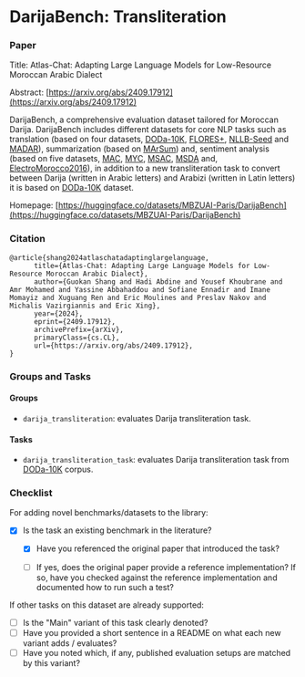 # DarijaBench: Transliteration

### Paper

Title: Atlas-Chat: Adapting Large Language Models for Low-Resource Moroccan Arabic Dialect

Abstract: [https://arxiv.org/abs/2409.17912](https://arxiv.org/abs/2409.17912)

DarijaBench, a comprehensive evaluation dataset tailored for Moroccan Darija. DarijaBench includes different datasets for core NLP tasks such as translation (based on four datasets, [DODa-10K](https://huggingface.co/datasets/MBZUAI-Paris/DODa-10K), [FLORES+](https://github.com/openlanguagedata/flores), [NLLB-Seed](https://github.com/openlanguagedata/seed) and [MADAR](https://sites.google.com/nyu.edu/madar/)), summarization (based  on [MArSum](https://github.com/KamelGaanoun/MoroccanSummarization)) and, sentiment analysis (based on five datasets, [MAC](https://github.com/LeMGarouani/MAC), [MYC](https://github.com/MouadJb/MYC), [MSAC](https://hal.science/hal-03670346/document), [MSDA](https://cc.um6p.ma/cc_datasets) and, [ElectroMorocco2016](https://github.com/sentiprojects/ElecMorocco2016)), in addition to a new transliteration task to convert between Darija (written in Arabic letters) and Arabizi (written in Latin letters) it is based on [DODa-10K](https://huggingface.co/datasets/MBZUAI-Paris/DODa-10K) dataset.


Homepage: [https://huggingface.co/datasets/MBZUAI-Paris/DarijaBench](https://huggingface.co/datasets/MBZUAI-Paris/DarijaBench)


### Citation

```
@article{shang2024atlaschatadaptinglargelanguage,
      title={Atlas-Chat: Adapting Large Language Models for Low-Resource Moroccan Arabic Dialect},
      author={Guokan Shang and Hadi Abdine and Yousef Khoubrane and Amr Mohamed and Yassine Abbahaddou and Sofiane Ennadir and Imane Momayiz and Xuguang Ren and Eric Moulines and Preslav Nakov and Michalis Vazirgiannis and Eric Xing},
      year={2024},
      eprint={2409.17912},
      archivePrefix={arXiv},
      primaryClass={cs.CL},
      url={https://arxiv.org/abs/2409.17912},
}
```

### Groups and Tasks

#### Groups

* `darija_transliteration`: evaluates Darija transliteration task.

#### Tasks

* `darija_transliteration_task`: evaluates Darija transliteration task from [DODa-10K](https://huggingface.co/datasets/MBZUAI-Paris/DODa-10K) corpus.


### Checklist

For adding novel benchmarks/datasets to the library:
* [x] Is the task an existing benchmark in the literature?
  * [x] Have you referenced the original paper that introduced the task?
  * [ ] If yes, does the original paper provide a reference implementation? If so, have you checked against the reference implementation and documented how to run such a test?


If other tasks on this dataset are already supported:
* [ ] Is the "Main" variant of this task clearly denoted?
* [ ] Have you provided a short sentence in a README on what each new variant adds / evaluates?
* [ ] Have you noted which, if any, published evaluation setups are matched by this variant?
